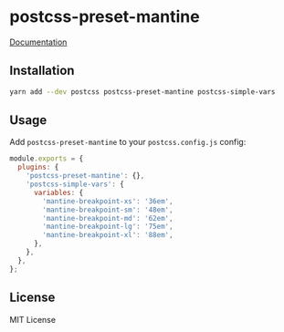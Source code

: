 # postcss-preset-mantine

[Documentation](http://mantine.dev/styles/postcss-preset)

## Installation

```sh
yarn add --dev postcss postcss-preset-mantine postcss-simple-vars
```

## Usage

Add `postcss-preset-mantine` to your `postcss.config.js` config:

```js
module.exports = {
  plugins: {
    'postcss-preset-mantine': {},
    'postcss-simple-vars': {
      variables: {
        'mantine-breakpoint-xs': '36em',
        'mantine-breakpoint-sm': '48em',
        'mantine-breakpoint-md': '62em',
        'mantine-breakpoint-lg': '75em',
        'mantine-breakpoint-xl': '88em',
      },
    },
  },
};
```

## License

MIT License

